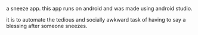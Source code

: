 a sneeze app.
this app runs on android and was made using android studio.

it is to  automate the tedious and socially awkward task of having to say a blessing after someone sneezes.


